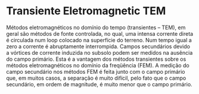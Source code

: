 # Transiente Eletromagnetic TEM

Métodos eletromagnéticos no domínio do tempo (transientes – TEM), em geral são métodos de fonte controlada, no qual, uma intensa corrente direta é circulada num loop colocado na superfície do terreno. Num tempo igual a zero a corrente é abruptamente interrompida. Campos secundários devido a vórtices de corrente induzida no subsolo podem ser medidos na ausência do campo primário. Esta é a vantagem dos métodos transientes sobre os métodos eletromagnéticos no domínio da freqüência (FEM). A medição do campo secundário nos métodos FEM é feita junto com o campo primário que, em muitos casos, a separação é muito difícil, pelo fato que o campo secundário, em ordem de magnitude, é muito menor que o campo primário. 
